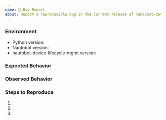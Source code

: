```yaml
---
name: 🐛 Bug Report
about: Report a reproducible bug in the current release of nautobot-device-lifecycle-mgmt
---
```


### Environment
* Python version:  <!-- Example: 3.11.4 -->
* Nautobot version:  <!-- Example: 2.0.0 -->
* nautobot-device-lifecycle-mgmt version:  <!-- Example: 1.0.0 -->

<!-- What did you expect to happen? -->
### Expected Behavior


<!-- What happened instead? -->
### Observed Behavior

<!--
    Describe in detail the exact steps that someone else can take to reproduce
    this bug using the current release.
-->
### Steps to Reproduce
1.
2.
3.
